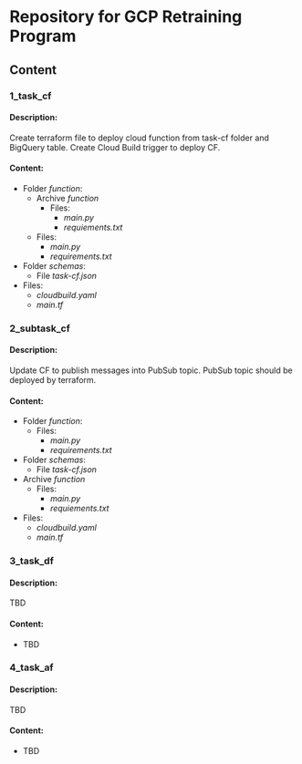 # Repository for GCP Retraining Program

## Content

### 1_task_cf
#### Description:
Create terraform file to deploy cloud function from task-cf folder and BigQuery table. Create Cloud Build trigger to deploy CF.

#### Content:
- Folder *function*:
  - Archive *function*
    - Files:
      - *main.py*
      - *requiements.txt*
  - Files:
    - *main.py*
    - *requirements.txt*
- Folder *schemas*:
  - File *task-cf.json*
- Files:
  - *cloudbuild.yaml*
  - *main.tf*
    
### 2_subtask_cf
#### Description:
Update CF to publish messages into PubSub topic. PubSub topic should be deployed by terraform.

#### Content:
- Folder *function*:
  - Files:
    - *main.py*
    - *requirements.txt*
- Folder *schemas*:
  - File *task-cf.json*
- Archive *function*
    - Files:
      - *main.py*
      - *requiements.txt*
- Files:
  - *cloudbuild.yaml*
  - *main.tf*

### 3_task_df
#### Description:
TBD

#### Content:
- TBD

### 4_task_af
#### Description:
TBD

#### Content:
- TBD

